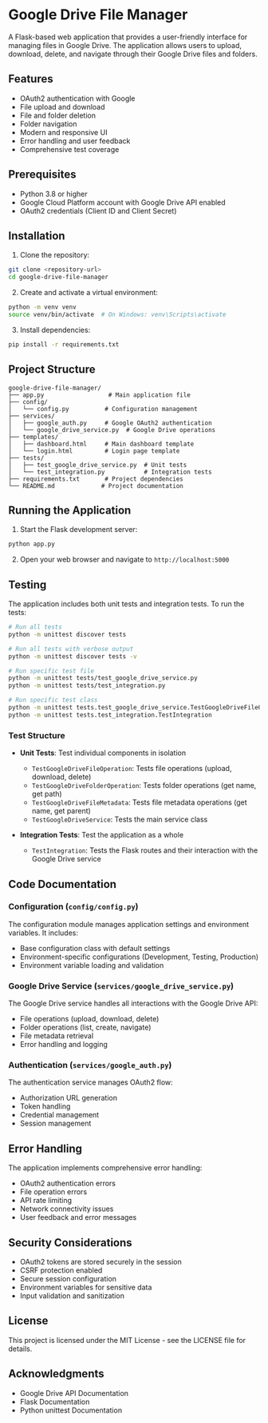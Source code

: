 # Google Drive File Manager

A Flask-based web application that provides a user-friendly interface for managing files in Google Drive. The application allows users to upload, download, delete, and navigate through their Google Drive files and folders.

## Features

- OAuth2 authentication with Google
- File upload and download
- File and folder deletion
- Folder navigation
- Modern and responsive UI
- Error handling and user feedback
- Comprehensive test coverage

## Prerequisites

- Python 3.8 or higher
- Google Cloud Platform account with Google Drive API enabled
- OAuth2 credentials (Client ID and Client Secret)

## Installation

1. Clone the repository:
```bash
git clone <repository-url>
cd google-drive-file-manager
```

2. Create and activate a virtual environment:
```bash
python -m venv venv
source venv/bin/activate  # On Windows: venv\Scripts\activate
```

3. Install dependencies:
```bash
pip install -r requirements.txt
```

## Project Structure

```
google-drive-file-manager/
├── app.py                  # Main application file
├── config/
│   └── config.py          # Configuration management
├── services/
│   ├── google_auth.py     # Google OAuth2 authentication
│   └── google_drive_service.py  # Google Drive operations
├── templates/
│   ├── dashboard.html     # Main dashboard template
│   └── login.html         # Login page template
├── tests/
│   ├── test_google_drive_service.py  # Unit tests
│   └── test_integration.py           # Integration tests
├── requirements.txt       # Project dependencies
└── README.md             # Project documentation
```

## Running the Application

1. Start the Flask development server:
```bash
python app.py
```

2. Open your web browser and navigate to `http://localhost:5000`

## Testing

The application includes both unit tests and integration tests. To run the tests:

```bash
# Run all tests
python -m unittest discover tests

# Run all tests with verbose output
python -m unittest discover tests -v

# Run specific test file
python -m unittest tests/test_google_drive_service.py
python -m unittest tests/test_integration.py

# Run specific test class
python -m unittest tests.test_google_drive_service.TestGoogleDriveFileOperation
python -m unittest tests.test_integration.TestIntegration
```

### Test Structure

- **Unit Tests**: Test individual components in isolation
  - `TestGoogleDriveFileOperation`: Tests file operations (upload, download, delete)
  - `TestGoogleDriveFolderOperation`: Tests folder operations (get name, get path)
  - `TestGoogleDriveFileMetadata`: Tests file metadata operations (get name, get parent)
  - `TestGoogleDriveService`: Tests the main service class

- **Integration Tests**: Test the application as a whole
  - `TestIntegration`: Tests the Flask routes and their interaction with the Google Drive service

## Code Documentation

### Configuration (`config/config.py`)

The configuration module manages application settings and environment variables. It includes:
- Base configuration class with default settings
- Environment-specific configurations (Development, Testing, Production)
- Environment variable loading and validation

### Google Drive Service (`services/google_drive_service.py`)

The Google Drive service handles all interactions with the Google Drive API:
- File operations (upload, download, delete)
- Folder operations (list, create, navigate)
- File metadata retrieval
- Error handling and logging

### Authentication (`services/google_auth.py`)

The authentication service manages OAuth2 flow:
- Authorization URL generation
- Token handling
- Credential management
- Session management

## Error Handling

The application implements comprehensive error handling:
- OAuth2 authentication errors
- File operation errors
- API rate limiting
- Network connectivity issues
- User feedback and error messages

## Security Considerations

- OAuth2 tokens are stored securely in the session
- CSRF protection enabled
- Secure session configuration
- Environment variables for sensitive data
- Input validation and sanitization

## License

This project is licensed under the MIT License - see the LICENSE file for details.

## Acknowledgments

- Google Drive API Documentation
- Flask Documentation
- Python unittest Documentation 